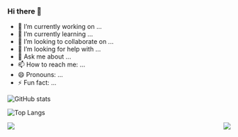 ### Hi there 👋

- 🔭 I’m currently working on ...
- 🌱 I’m currently learning ...
- 👯 I’m looking to collaborate on ...
- 🤔 I’m looking for help with ...
- 💬 Ask me about ...
- 📫 How to reach me: ...
- 😄 Pronouns: ...
- ⚡ Fun fact: ...

![GitHub stats](https://github-readme.rumosky.com/api?username=rumosky&include_all_commits=true&count_private=true&show_icons=true&theme=dracula&locale=cn)

![Top Langs](https://github-readme.rumosky.com/api/top-langs/?username=rumosky&layout=compact&theme=dracula&locale=cn)

<div style="display: flex; flex-direction: row; justify-content: space-between; flex-wrap: wrap;">
  <img src="https://github-readme.rumosky.com/api?username=rumosky&include_all_commits=true&count_private=true&show_icons=true&theme=dracula&locale=cn" />
  <img src="https://github-readme.rumosky.com/api/top-langs/?username=rumosky&layout=normal&theme=dracula&locale=cn" />
</div>
